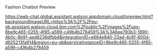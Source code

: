 Fashion Chatbot Preview

https://web-chat.global.assistant.watson.appdomain.cloud/preview.html?backgroundImageURL=https%3A%2F%2Feu-gb.assistant.watson.cloud.ibm.com%2Fpublic%2Fimages%2Fupx-8be9c465-0255-4f85-a599-c49b4b278459%3A%3A6ee793b3-1890-4b0c-8b91-aed6236dfbb4&integrationID=e664e840-23ad-4c6f-800d-d925213fa914&region=eu-gb&serviceInstanceID=8be9c465-0255-4f85-a599-c49b4b278459
